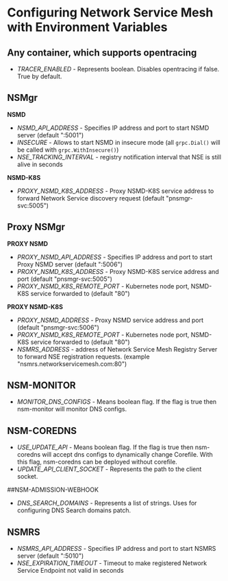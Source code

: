 # Configuring Network Service Mesh with Environment Variables

## Any container, which supports opentracing
* *TRACER_ENABLED* - Represents boolean. Disables opentracing if false. True by default.

## NSMgr

**NSMD**

* *NSMD_API_ADDRESS* - Specifies IP address and port to start NSMD server (default ":5001")
* *INSECURE* - Allows to start NSMD in insecure mode (all `grpc.Dial()` will be called with `grpc.WithInsecure()`)
* *NSE_TRACKING_INTERVAL* - registry notification interval that NSE is still alive in seconds

**NSMD-K8S**

* *PROXY_NSMD_K8S_ADDRESS* - Proxy NSMD-K8S service address to forward Network Service discovery request (default "pnsmgr-svc:5005")

## Proxy NSMgr

**PROXY NSMD**

* *PROXY_NSMD_API_ADDRESS* - Specifies IP address and port to start Proxy NSMD server (default ":5006")
* *PROXY_NSMD_K8S_ADDRESS* - Proxy NSMD-K8S service address and port (default "pnsmgr-svc:5005")
* *PROXY_NSMD_K8S_REMOTE_PORT* - Kubernetes node port, NSMD-K8S service forwarded to (default "80")

**PROXY NSMD-K8S**

* *PROXY_NSMD_ADDRESS* - Proxy NSMD service address and port (default "pnsmgr-svc:5006")
* *PROXY_NSMD_K8S_REMOTE_PORT* - Kubernetes node port, NSMD-K8S service forwarded to (default "80")
* *NSMRS_ADDRESS* - address of Network Service Mesh Registry Server to forward NSE registration requests. (example "nsmrs.networkservicemesh.com:80")

## NSM-MONITOR
* *MONITOR_DNS_CONFIGS* - Means boolean flag. If the flag is true then nsm-monitor will monitor DNS configs.

## NSM-COREDNS
* *USE_UPDATE_API* - Means boolean flag. If the flag is true then nsm-coredns will accept dns configs to dynamically change Corefile. With this flag, nsm-coredns can be deployed without corefile.
* *UPDATE_API_CLIENT_SOCKET* - Represents the path to the client socket.

##NSM-ADMISSION-WEBHOOK
* *DNS_SEARCH_DOMAINS* - Represents a list of strings. Uses for configuring DNS Search domains patch.

## NSMRS
* *NSMRS_API_ADDRESS* -  Specifies IP address and port to start NSMRS server (default ":5010")
* *NSE_EXPIRATION_TIMEOUT* - Timeout to make registered Network Service Endpoint not valid in seconds

